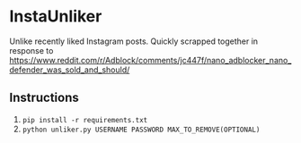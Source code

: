 # InstaUnliker
Unlike recently liked Instagram posts.
Quickly scrapped together in response to https://www.reddit.com/r/Adblock/comments/jc447f/nano_adblocker_nano_defender_was_sold_and_should/

## Instructions
1. ``pip install -r requirements.txt``
2. ``python unliker.py USERNAME PASSWORD MAX_TO_REMOVE(OPTIONAL)``

